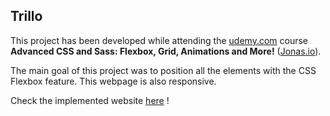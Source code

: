 ## Trillo

This project has been developed while attending the <a href="https://www.udemy.com/">udemy.com</a> course **Advanced CSS and Sass: Flexbox, Grid, Animations and More!** (<a href="http://jonas.io">Jonas.io</a>).

The main goal of this project was to position all the elements with the CSS Flexbox feature. This webpage is also responsive.

Check the implemented website <a href="https://pavodev.github.io/natours">here</a> !
